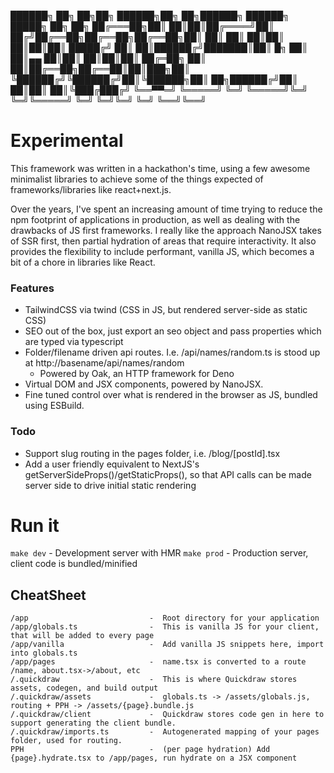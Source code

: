 ██████╗ ██╗   ██╗██╗ ██████╗██╗  ██╗██████╗ ██████╗  █████╗ ██╗    ██╗
██╔═══██╗██║   ██║██║██╔════╝██║ ██╔╝██╔══██╗██╔══██╗██╔══██╗██║    ██║
██║   ██║██║   ██║██║██║     █████╔╝ ██║  ██║██████╔╝███████║██║ █╗ ██║
██║▄▄ ██║██║   ██║██║██║     ██╔═██╗ ██║  ██║██╔══██╗██╔══██║██║███╗██║
╚██████╔╝╚██████╔╝██║╚██████╗██║  ██╗██████╔╝██║  ██║██║  ██║╚███╔███╔╝
 ╚══▀▀═╝  ╚═════╝ ╚═╝ ╚═════╝╚═╝  ╚═╝╚═════╝ ╚═╝  ╚═╝╚═╝  ╚═╝ ╚══╝╚══╝     

# Experimental

This framework was written in a hackathon's time, using a few awesome minimalist libraries to achieve some of the things
expected of frameworks/libraries like react+next.js. 

Over the years, I've spent an increasing amount of time trying to reduce the npm footprint of applications in production, as well
as dealing with the drawbacks of JS first frameworks. I really like the approach NanoJSX takes of SSR first, then partial hydration of areas that require interactivity. It also provides the flexibility to include performant, vanilla JS, which becomes a bit of a chore in libraries like React.

### Features

- TailwindCSS via twind (CSS in JS, but rendered server-side as static CSS)
- SEO out of the box, just export an seo object and pass properties which are typed via typescript
- Folder/filename driven api routes. I.e. /api/names/random.ts is stood up at http://basename/api/names/random
  - Powered by Oak, an HTTP framework for Deno
- Virtual DOM and JSX components, powered by NanoJSX.
- Fine tuned control over what is rendered in the browser as JS, bundled using ESBuild.

### Todo

- Support slug routing in the pages folder, i.e. /blog/[postId].tsx
- Add a user friendly equivalent to NextJS's getServerSideProps()/getStaticProps(), so that API calls can be made server side to drive initial static rendering


# Run it

`make dev`  - Development server with HMR
`make prod` - Production server, client code is bundled/minified

## CheatSheet


```
/app                           -  Root directory for your application
/app/globals.ts                -  This is vanilla JS for your client, that will be added to every page
/app/vanilla                   -  Add vanilla JS snippets here, import into globals.ts
/app/pages                     -  name.tsx is converted to a route /name, about.tsx->/about, etc
/.quickdraw                    -  This is where Quickdraw stores assets, codegen, and build output
/.quickdraw/assets             -  globals.ts -> /assets/globals.js, routing + PPH -> /assets/{page}.bundle.js
/.quickdraw/client             -  Quickdraw stores code gen in here to support generating the client bundle.
/.quickdraw/imports.ts         -  Autogenerated mapping of your pages folder, used for routing.
PPH                            -  (per page hydration) Add {page}.hydrate.tsx to /app/pages, run hydrate on a JSX component
```
